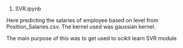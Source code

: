 1. SVR.ipynb

Here predicting the salaries of employee based on level from Position_Salaries.csv. The kernel used was gaussian kernel.

The main purpose of this was to get used to scikit learn SVR module

